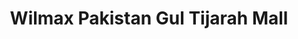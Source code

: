 ---
title: "Wilmax Pakistan Gul Tijarah Mall"
url: /karachi/wilmax-pakistan-gul-tijarah-mall/
shop: houseware
---